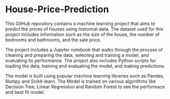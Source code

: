 
# House-Price-Prediction

This GitHub repository contains a machine learning project that aims to predict the prices of houses using historical data. The dataset used for this project includes information such as the size of the house, the number of bedrooms and bathrooms, and the sale price.

The project includes a Jupyter notebook that walks through the process of cleaning and preparing the data, selecting and training a model, and evaluating its performance. The project also includes Python scripts for loading the data, training and evaluating the model, and making predictions.

The model is built using popular machine learning libraries such as Pandas, Numpy and Scikit-learn. The Model is trained on various algorithms like Decision Tree, Linear Regression and Random Forest to see the performace and best fit model.

